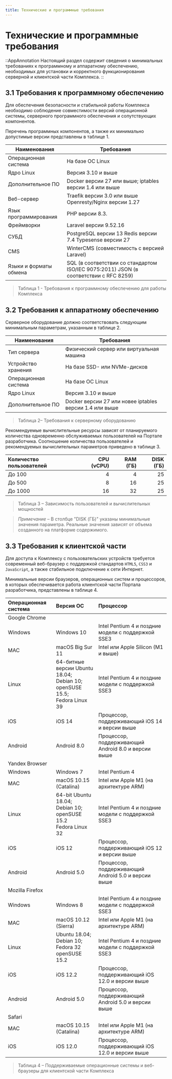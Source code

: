 ```yaml
---
title: Технические и программные требования
---
```


# Технические и программные требования

::AppAnnotation
Настоящий раздел содержит сведения о минимальных требованиях к программному и аппаратному обеспечению,
необходимых для установки и корректного функционирования серверной и клиентской части Комплекса.
::

## 3.1 Требования к программному обеспечению

Для обеспечения безопасности и стабильной работы Комплекса необходимо соблюдение
совместимости версий операционной системы, серверного программного обеспечения и сопутствующих компонентов.

Перечень программных компонентов, а также их минимально допустимые версии представлены в таблице 1.

| Наименования           | Требования                                                                            |
| ---------------------- | ------------------------------------------------------------------------------------- |
| Операционная система   | На базе ОС Linux                                                                      |
| Ядро Linux             | Версия 3.10 и выше                                                                    |
| Дополнительное ПО      | Docker версии 27 или выше; iptables версии 1.4 или выше                               |
| Веб-сервер             | Traefik версии 3.0 или выше Openresty/Nginx версии 1.27                               |
| Язык программирования  | PHP версии 8.3.                                                                       |
| Фреймворки             | Laravel версии 9.52.16                                                                |
| СУБД                   | PostgreSQL версии 13 Redis версии 7.4 Typesense версии 27                             |
| CMS                    | WinterCMS (совместимость с версией Laravel)                                           |
| Языки и форматы обмена | SQL (в соответствии со стандартом ISO/IEC 9075:2011) JSON (в соответствии с RFC 8259) |

> Таблица 1 - Требования к программному обеспечению для работы Комплекса

## 3.2 Требования к аппаратному обеспечению

Серверное оборудование должно соответствовать следующим минимальным параметрам, указанным в таблице 2.

| Наименования         | Требования                                              |
| -------------------- | ------------------------------------------------------- |
| Тип сервера          | Физический сервер или виртуальная машина                |
| Устройство хранения  | На базе SSD- или NVMe-дисков                            |
| Операционная система | На базе ОС Linux                                        |
| Ядро Linux           | Версия 3.10 и выше                                      |
| Дополнительное ПО    | Docker версии 27 или новее iptables версии 1.4 или выше |

> Таблица 2– Требования к серверному оборудованию

Рекомендуемые вычислительные ресурсы зависят от планируемого количества одновременно
обслуживаемых пользователей на Портале разработчика. Соотношение количества пользователей и рекомендуемых
вычислительных параметров приведено в таблице 3.

| Количество пользователей | CPU (vCPU) | RAM (ГБ) | DISK (ГБ) |
| :----------------------- | ---------: | -------: | --------: |
| До 100                   |          4 |        4 |        25 |
| До 500                   |          8 |       16 |        25 |
| До 1000                  |         16 |       32 |        25 |

> Таблица 3 – Зависимость пользователей и вычислительных мощностей

> _Примечание_ – В столбце "DISK (ГБ)" указаны минимальные значения параметра.
> Реальные значения зависят от объема созданного на платформе содержимого.

## 3.3 Требования к клиентской части

Для доступа к Комплексу с пользовательских устройств требуется современный веб-браузер с
поддержкой стандартов `HTML5`, `CSS3` и `JavaScript`, а также стабильное подключение к сети Интернет.

Минимальные версии браузеров, операционных систем и процессоров, в которых обеспечивается
работа клиентской части Портала разработчика, представлены в таблице 4.

| Операционная система | Версия ОС                                                                         | Процессор                                           |
| :------------------- | :-------------------------------------------------------------------------------- | :-------------------------------------------------- |
| Google Chrome        |
| Windows              | Windows 10                                                                        | Intel Pentium 4 и поздние модели с поддержкой SSE3  |
| MAC                  | macOS Big Sur 11                                                                  | Intel или Apple Silicon (M1 и выше)                 |
| Linux                | 64-битные версии Ubuntu 18.04;<br>Debian 10;<br>openSUSE 15.5;<br>Fedora Linux 39 | Intel Pentium 4 и поздние модели с поддержкой SSE3  |
| iOS                  | iOS 14                                                                            | Процессор, поддерживающий iOS 14 и версии выше      |
| Android              | Android 8.0                                                                       | Процессор, поддерживающий Android 8.0 и версии выше |
| Yandex Browser       |
| Windows              | Windows 7                                                                         | Intel Pentium 4                                     |
| MAC                  | macOS 10.15 (Catalina)                                                            | Intel или Apple M1 (на архитектуре ARM)             |
| Linux                | 64-bit Ubuntu 18.04;<br>Debian 10;<br>openSUSE 15.2<br>Fedora Linux 32            | Intel Pentium 4 и поздние модели с поддержкой SSE3  |
| iOS                  | iOS 12                                                                            | Процессор, поддерживающий iOS 12 и версии выше      |
| Android              | Android 5.0                                                                       | Процессор, поддерживающий Android 5.0 и версии выше |
| Mozilla Firefox      |
| Windows              | Windows 8                                                                         | Intel Pentium 4 и поздние модели с поддержкой SSE3  |
| MAC                  | macOS 10.12 (Sierra)                                                              | Intel или Apple M1 (на архитектуре ARM)             |
| Linux                | Ubuntu 18.04;<br>Debian 10;<br>Fedora 32<br>openSUSE 15.2                         | Intel Pentium 4 и поздние модели с поддержкой SSE3  |
| iOS                  | iOS 12.2                                                                          | Процессор, поддерживающий iOS 12.0 и версии выше    |
| Android              | Android 5.0                                                                       | Процессор, поддерживающий Android 5.0 и версии выше |
| Safari               |
| MAC                  | macOS 10.15 (Catalina)                                                            | Intel или Apple M1 (на архитектуре ARM)             |
| iOS                  | iOS 12.0                                                                          | Процессор, поддерживающий iOS 12.0 и версии выше    |

> Таблица 4 – Поддерживаемые операционные системы и веб-браузеры для клиентской части Комплекса
